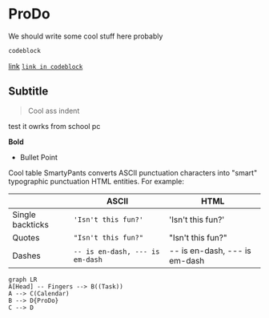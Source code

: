 # ProDo

We should write some cool stuff here probably

```bash
codeblock
```

[link](https://github.com/domody/prodo)
[`link in codeblock`](https://github.com/domody/prodo)

## Subtitle

> Cool ass indent

test it owrks from school pc

**Bold**

- Bullet Point

Cool table
SmartyPants converts ASCII punctuation characters into "smart" typographic punctuation HTML entities. For example:

|                  | ASCII                           | HTML                          |
| ---------------- | ------------------------------- | ----------------------------- |
| Single backticks | `'Isn't this fun?'`             | 'Isn't this fun?'             |
| Quotes           | `"Isn't this fun?"`             | "Isn't this fun?"             |
| Dashes           | `-- is en-dash, --- is em-dash` | -- is en-dash, --- is em-dash |

```mermaid
graph LR
A[Head] -- Fingers --> B((Task))
A --> C(Calendar)
B --> D{ProDo}
C --> D
```

